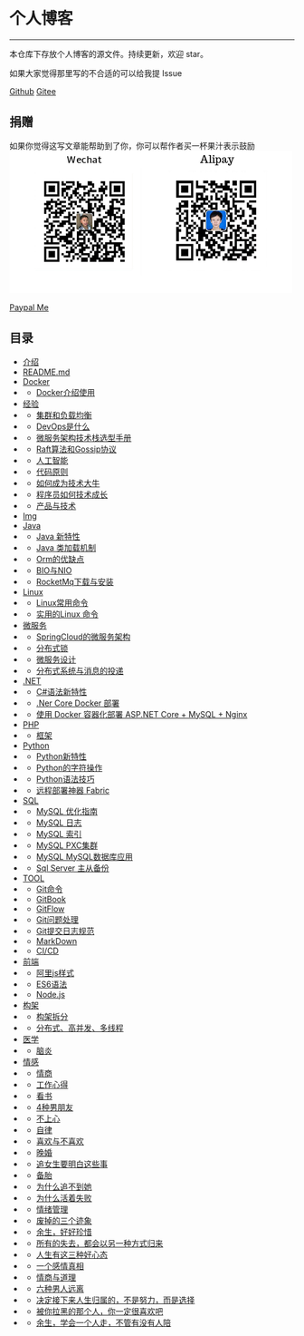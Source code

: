 # 个人博客
---
本仓库下存放个人博客的源文件。持续更新，欢迎 star。

如果大家觉得那里写的不合适的可以给我提 Issue

[Github](https://github.com/burningmyself)
[Gitee](https://gitee.com/yangfubing)

## 捐赠
如果你觉得这写文章能帮助到了你，你可以帮作者买一杯果汁表示鼓励
![pay](docs/img/pay.png)

[Paypal Me](https://paypal.me/yangfubing)

## 目录
* [介绍](docs/index.md)
* [README.md](README.md)
* [Docker](#)
* * [Docker介绍使用](docs/docker/docker.md)
* [经验](#)
* * [集群和负载均衡](docs/exp/cl.md)
* * [DevOps是什么](docs/exp/devops.md)  
* * [微服务架构技术栈选型手册](docs/exp/micro-service.md)  
* * [Raft算法和Gossip协议](docs/exp/raft-gossip.md) 
* * [人工智能](docs/exp/ai.md) 
* * [代码原则](docs/exp/code-principle.md)
* * [如何成为技术大牛](docs/exp/techbig.md) 
* * [程序员如何技术成长](docs/exp/learnweetout.md)
* * [产品与技术](docs/exp/pt.md)
* [Img](#)
* [Java](#)
* * [Java 新特性](docs/java/feature.md) 
* * [Java 类加载机制](docs/java/load-class.md) 
* * [Orm的优缺点](docs/java/orm.md) 
* * [BIO与NIO](docs/java/bio-nio.md)
* * [RocketMq下载与安装](docs/java/rocketmq/rmq-1.md)
* [Linux](#)
* * [Linux常用命令](docs/linux/often.md) 
* * [实用的Linux 命令](docs/linux/ope.md) 
* [微服务](#)
* * [SpringCloud的微服务架构](docs/micro/spring-cloud.md) 
* * [分布式锁](docs/micro/fbs-lock.md) 
* * [微服务设计](docs/micro/design.md)
* * [分布式系统与消息的投递](docs/micro/distrimsg.md)
* [.NET](#)
* * [C#语法新特性](docs/net/c_sharp.md) 
* * [.Ner Core Docker 部署](docs/net/c_docker.md)
* * [使用 Docker 容器化部署 ASP.NET Core + MySQL + Nginx](docs/net/c_mysql_nginx.md)
* [PHP](#)
* * [框架](docs/php/kj.md)
* [Python](#)
* * [Python新特性](docs/python/feature.md)
* * [Python的字符操作](docs/python/str_joint.md) 
* * [Python语法技巧](docs/python/syntax_rule.md) 
* * [远程部署神器 Fabric](docs/python/fabric.md) 
* [SQL](#)
* * [MySQL 优化指南](docs/sql/mysql_yh.md)
* * [MySQL 日志](docs/sql/mysql_log.md)
* * [MySQL 索引](docs/sql/mysql_index.md)
* * [MySQL PXC集群](docs/sql/mysql_pxc.md)
* * [MySQL MySQL数据库应用](docs/sql/mysql_use.md)
* * [Sql Server 主从备份](docs/sql/sql_server_master.md)
* [TOOL](#)
* * [Git命令](docs/tool/git.md)
* * [GitBook](docs/tool/gitbook.md)
* * [GitFlow](docs/tool/gitflow.md)
* * [Git问题处理](docs/tool/gitquestion.md)
* * [Git提交日志规范](docs/tool/gitcmr.md)
* * [MarkDown](docs/tool/markdown.md)
* * [CI/CD](docs/tool/cicd.md)
* [前端](#)
* * [阿里js样式](docs/web/ali_js_style.md)
* * [ES6语法](docs/web/es6.md)
* * [Node.js](docs/web/node.js.md)
* [构架](#)
* * [构架拆分](docs/framework/split.md)
* * [分布式、高并发、多线程](docs/framework/fgb.md)
* [医学](#)
* * [脑炎](docs/doctor/ae.md)
* [情感](#)
* * [情商](docs/emotion/eq.md) 
* * [工作心得](docs/emotion/workheard.md)
* * [看书](docs/emotion/lookbook.md)
* * [4种男朋友](docs/emotion/fmf.md)
* * [不上心](docs/emotion/notheart.md)
* * [自律](docs/emotion/selfdiscipline.md)
* * [喜欢与不喜欢](docs/emotion/notlike.md)
* * [晚婚](docs/emotion/latemarry.md)
* * [追女生要明白这些事](docs/emotion/understand.md)
* * [备胎](docs/emotion/backup.md)
* * [为什么追不到她](docs/emotion/chase.md)
* * [为什么活着失败](docs/emotion/livefail.md)
* * [情绪管理](docs/emotion/emotion.md)
* * [废掉的三个迹象](docs/emotion/abolish.md)
* * [余生，好好珍惜](docs/emotion/uptime.md)
* * [所有的失去，都会以另一种方式归来](docs/emotion/losecome.md)
* * [人生有这三种好心态](docs/emotion/threeheart.md)
* * [一个感情真相](docs/emotion/onelike.md)
* * [情商与道理](docs/emotion/notruch.md)
* * [六种男人远离](docs/emotion/smf.md)
* * [决定接下来人生归属的，不是努力，而是选择](docs/emotion/select.md)
* * [被你拉黑的那个人，你一定很喜欢吧](docs/emotion/nolike.md)
* * [余生，学会一个人走，不管有没有人陪](docs/emotion/nolike.md)

